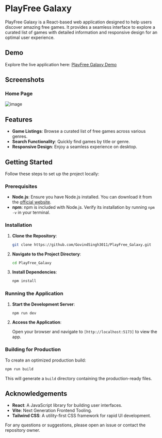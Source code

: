 # PlayFree Galaxy

PlayFree Galaxy is a React-based web application designed to help users discover amazing free games. It provides a seamless interface to explore a curated list of games with detailed information and responsive design for an optimal user experience.

## Demo

Explore the live application here: [PlayFree Galaxy Demo](https://play-free-galaxy.vercel.app/)

## Screenshots

### Home Page
![image](https://github.com/user-attachments/assets/b51297ab-c81d-4208-955f-f56a0520b8a1)

## Features

- **Game Listings**: Browse a curated list of free games across various genres.
- **Search Functionality**: Quickly find games by title or genre.
- **Responsive Design**: Enjoy a seamless experience on desktop.

## Getting Started

Follow these steps to set up the project locally:

### Prerequisites

- **Node.js**: Ensure you have Node.js installed. You can download it from the [official website](https://nodejs.org/).
- **npm**: npm is included with Node.js. Verify its installation by running `npm -v` in your terminal.

### Installation

1. **Clone the Repository**:

   ```bash
   git clone https://github.com/GovindSingh3011/PlayFree_Galaxy.git
   ```

2. **Navigate to the Project Directory**:

   ```bash
   cd PlayFree_Galaxy
   ```

3. **Install Dependencies**:

   ```bash
   npm install
   ```

### Running the Application

1. **Start the Development Server**:

   ```bash
   npm run dev
   ```

2. **Access the Application**:

   Open your browser and navigate to `[http://localhost:5173]` to view the app.

### Building for Production

To create an optimized production build:

```bash
npm run build
```

This will generate a `build` directory containing the production-ready files.

## Acknowledgements

- **React**: A JavaScript library for building user interfaces.
- **Vite**: Next Generation Frontend Tooling.
- **Tailwind CSS**: A utility-first CSS framework for rapid UI development.

For any questions or suggestions, please open an issue or contact the repository owner.

